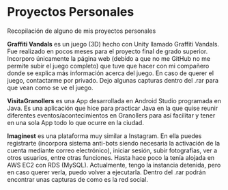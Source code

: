 # Proyectos Personales
Recopilación de alguno de mis proyectos personales

<b>Graffiti Vandals</b> es un juego (3D) hecho con Unity llamado Graffiti Vandals. Fue realizado en pocos meses para el proyecto final de grado superior. Incorporo únicamente la página web (debido a que no me GitHub no me permite subir el juego completo) que tuve que hacer con mi compañero donde se explica más información acerca del juego. En caso de querer el juego, contactarme por privado. Dejo algunas capturas dentro del .rar para que vean como se ve el juego.

<b>VisitaGranollers</b> es una App desarrollada en Android Studio programada en Java. Es una aplicación que hice para practicar Java en la que quise reunir diferentes eventos/acontecimientos en Granollers para así facilitar y tener en una sola App todo lo que ocurre en la ciudad.

<b>Imaginest</b> es una plataforma muy similar a Instagram. En ella puedes registrarte (incorpora sistema anti-bots siendo necesaria la activación de la cuenta mediante correo electrónico), iniciar sesión, subir fotografías, ver a otros usuarios, entre otras funciones. Hasta hace poco la tenía alojada en AWS EC2 con RDS (MySQL). Actualmente, tengo la instancia detenida, pero en caso querer verla, puedo volver a ejecutarla. Dentro del .rar podrán encontrar unas capturas de como es la red social. 

<!--http://54.90.153.253/imaginest/ y los credenciales para acceder son estos: <br><br>carlosgilete<br>Educem00.<br><br>Como se trata de un proyecto personal, tengo desactivado la opción de creación de nuevos usuarios.--> 

